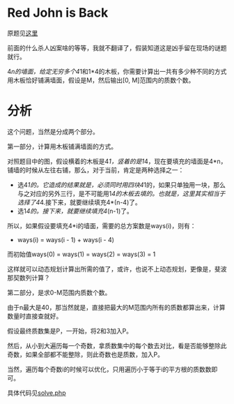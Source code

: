 # Red John is Back
原题见[这里](https://www.hackerrank.com/challenges/red-john-is-back/problem)

前面的什么杀人凶案啥的等等，我就不翻译了，假装知道这是凶手留在现场的谜题就行。

4*n的墙面，给定无穷多个4*1和1*4的木板，你需要计算出一共有多少种不同的方式用木板恰好铺满墙面，假设是M，然后输出[0, M]范围内的质数个数。

# 分析
这个问题，当然是分成两个部分。

第一部分，计算用木板铺满墙面的方式。

对照题目中的图，假设横着的木板是4*1，竖着的是1*4，现在要填充的墙面是4*n，铺墙的时候从左往右铺，那么，对于当前，肯定是两种选择之一：
* 选4*1的。它造成的结果就是，必须同时用四块4*1的，如果只单独用一块，那么与之对应的另外三行，是不可能用1*4的木板去填的。也就是，这里其实相当于选择了4*4.接下来，就要继续填充4*(n-4)了。
* 选1*4的。接下来，就要继续填充4*(n-1)了。

所以，如果假设要填充4*i的墙面，需要的总方案数是ways(i)，则有：
* ways(i) = ways(i - 1) + ways(i - 4)

而初始值ways(0) = ways(1) = ways(2) = ways(3) = 1

这样就可以动态规划计算出所需的值了，或许，也说不上动态规划，更像是，斐波那契数列计算？

第二部分，是求0-M范围内质数个数。

由于n最大是40，那当然就是，直接把最大的M范围内所有的质数都算出来，计算数量时直接查就好。

假设最终质数集是P，一开始，将2和3加入P。

然后，从小到大遍历每一个奇数，拿质数集中的每个数去对比，看是否能够整除此奇数，如果全部都不能整除，则此奇数也是质数，加入P。

当然，遍历每个奇数i的时候可以优化，只用遍历小于等于i的平方根的质数数即可。
  
具体代码见[solve.php](./solve.php)